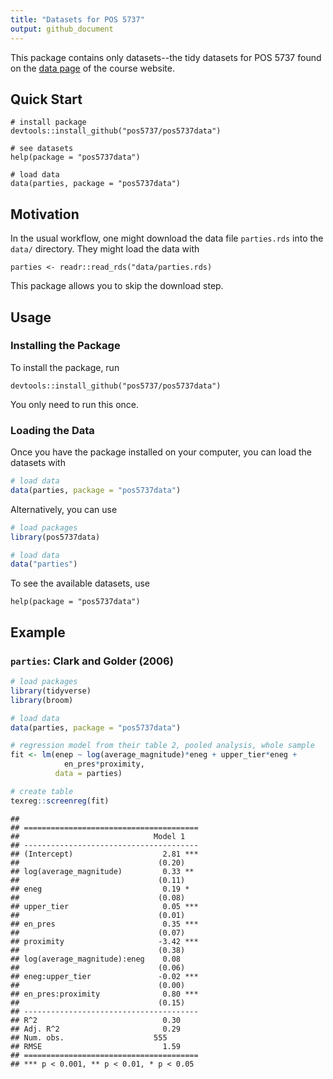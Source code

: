 ```yaml
---
title: "Datasets for POS 5737"
output: github_document
---
```




This package contains only datasets--the tidy datasets for POS 5737 found on the [data page](https://pos5737.github.io/data.html) of the course website.

## Quick Start

```
# install package
devtools::install_github("pos5737/pos5737data")

# see datasets
help(package = "pos5737data")

# load data
data(parties, package = "pos5737data")
```

## Motivation

In the usual workflow, one might download the data file `parties.rds` into the `data/` directory. They might load the data with

```
parties <- readr::read_rds("data/parties.rds)
```

This package allows you to skip the download step.

## Usage

### Installing the Package

To install the package, run 

```
devtools::install_github("pos5737/pos5737data")
```

You only need to run this once.

### Loading the Data

Once you have the package installed on your computer, you can load the datasets with


```r
# load data
data(parties, package = "pos5737data")
```

Alternatively, you can use


```r
# load packages
library(pos5737data)

# load data
data("parties")
```

To see the available datasets, use

```
help(package = "pos5737data")
```

## Example

### `parties`: Clark and Golder (2006)


```r
# load packages
library(tidyverse)
library(broom)

# load data
data(parties, package = "pos5737data")

# regression model from their table 2, pooled analysis, whole sample
fit <- lm(enep ~ log(average_magnitude)*eneg + upper_tier*eneg + 
            en_pres*proximity, 
          data = parties)

# create table
texreg::screenreg(fit)
```

```
## 
## =======================================
##                              Model 1   
## ---------------------------------------
## (Intercept)                    2.81 ***
##                               (0.20)   
## log(average_magnitude)         0.33 ** 
##                               (0.11)   
## eneg                           0.19 *  
##                               (0.08)   
## upper_tier                     0.05 ***
##                               (0.01)   
## en_pres                        0.35 ***
##                               (0.07)   
## proximity                     -3.42 ***
##                               (0.38)   
## log(average_magnitude):eneg    0.08    
##                               (0.06)   
## eneg:upper_tier               -0.02 ***
##                               (0.00)   
## en_pres:proximity              0.80 ***
##                               (0.15)   
## ---------------------------------------
## R^2                            0.30    
## Adj. R^2                       0.29    
## Num. obs.                    555       
## RMSE                           1.59    
## =======================================
## *** p < 0.001, ** p < 0.01, * p < 0.05
```






